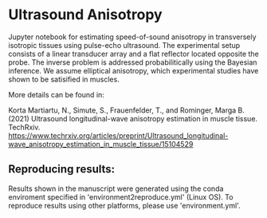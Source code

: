 # Ultrasound Anisotropy

Jupyter notebook for estimating speed-of-sound anisotropy in transversely isotropic tissues using pulse-echo ultrasound. The experimental setup consists of a linear transducer array and a flat reflector located opposite the probe. The inverse problem is addressed probabilitically using the Bayesian inference. We assume elliptical anisotropy, which experimental studies have shown to be satisified in muscles.

More details can be found in:

Korta Martiartu, N., Simute, S., Frauenfelder, T., and Rominger, Marga B. (2021) Ultrasound longitudinal-wave anisotropy estimation in muscle tissue. TechRxiv. https://www.techrxiv.org/articles/preprint/Ultrasound_longitudinal-wave_anisotropy_estimation_in_muscle_tissue/15104529

## Reproducing results:

Results shown in the manuscript were generated using the conda enviroment specified in 'environment2reproduce.yml' (Linux OS). To reproduce results using other platforms, please use 'environment.yml'.
